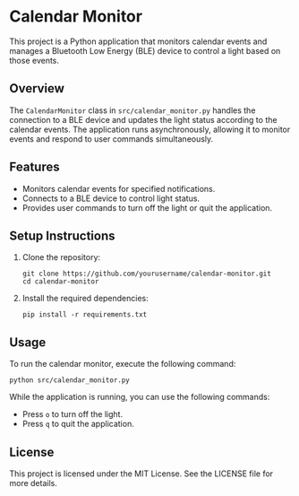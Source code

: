 # Calendar Monitor

This project is a Python application that monitors calendar events and manages a Bluetooth Low Energy (BLE) device to control a light based on those events.

## Overview

The `CalendarMonitor` class in `src/calendar_monitor.py` handles the connection to a BLE device and updates the light status according to the calendar events. The application runs asynchronously, allowing it to monitor events and respond to user commands simultaneously.

## Features

- Monitors calendar events for specified notifications.
- Connects to a BLE device to control light status.
- Provides user commands to turn off the light or quit the application.

## Setup Instructions

1. Clone the repository:
   ```
   git clone https://github.com/yourusername/calendar-monitor.git
   cd calendar-monitor
   ```

2. Install the required dependencies:
   ```
   pip install -r requirements.txt
   ```

## Usage

To run the calendar monitor, execute the following command:
```
python src/calendar_monitor.py
```

While the application is running, you can use the following commands:
- Press `o` to turn off the light.
- Press `q` to quit the application.

## License

This project is licensed under the MIT License. See the LICENSE file for more details.